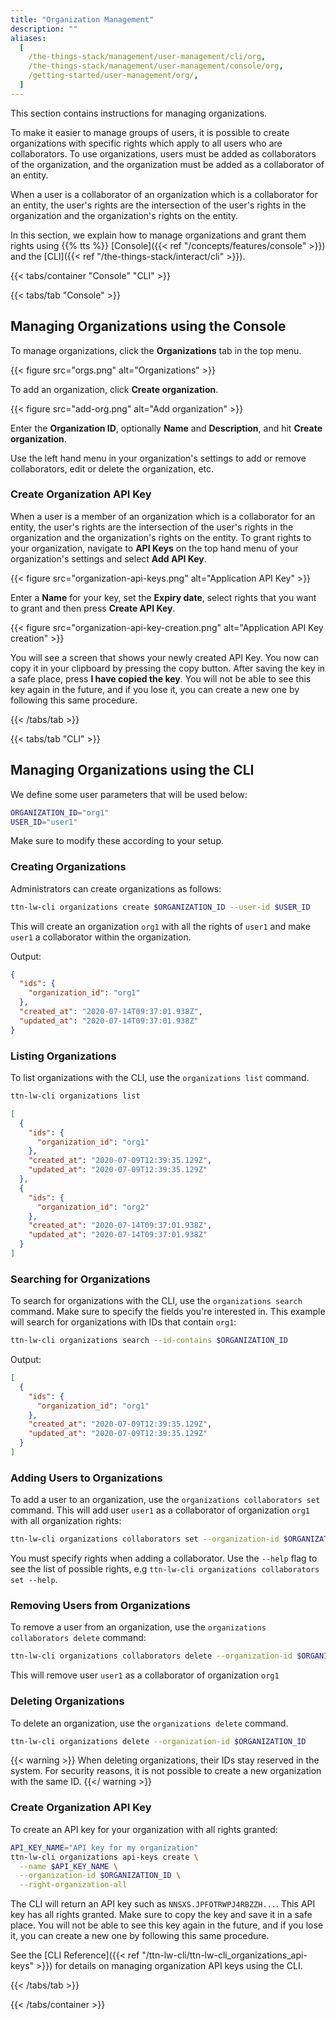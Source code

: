 ```yaml
---
title: "Organization Management"
description: ""
aliases:
  [
    /the-things-stack/management/user-management/cli/org,
    /the-things-stack/management/user-management/console/org,
    /getting-started/user-management/org/,
  ]
---
```


This section contains instructions for managing organizations.

<!--more-->

To make it easier to manage groups of users, it is possible to create organizations with specific rights which apply to all users who are collaborators. To use organizations, users must be added as collaborators of the organization, and the organization must be added as a collaborator of an entity.

When a user is a collaborator of an organization which is a collaborator for an entity, the user's rights are the intersection of the user's rights in the organization and the organization's rights on the entity.

In this section, we explain how to manage organizations and grant them rights using {{% tts %}} [Console]({{< ref "/concepts/features/console" >}}) and the [CLI]({{< ref "/the-things-stack/interact/cli" >}}).

{{< tabs/container "Console" "CLI" >}}

{{< tabs/tab "Console" >}}

## Managing Organizations using the Console

To manage organizations, click the **Organizations** tab in the top menu.

{{< figure src="orgs.png" alt="Organizations" >}}

To add an organization, click **Create organization**.

{{< figure src="add-org.png" alt="Add organization" >}}

Enter the **Organization ID**, optionally **Name** and **Description**, and hit **Create organization**.

Use the left hand menu in your organization's settings to add or remove collaborators, edit or delete the organization, etc.

### Create Organization API Key

When a user is a member of an organization which is a collaborator for an entity, the user's rights are the intersection of the user's rights in the organization and the organization's rights on the entity. To grant rights to your organization, navigate to **API Keys** on the top hand menu of your organization's settings and select **Add API Key**.

{{< figure src="organization-api-keys.png" alt="Application API Key" >}}

Enter a **Name** for your key, set the **Expiry date**, select rights that you want to grant and then press **Create API Key**.

{{< figure src="organization-api-key-creation.png" alt="Application API Key creation" >}}

You will see a screen that shows your newly created API Key. You now can copy it in your clipboard by pressing the copy button. After saving the key in a safe place, press **I have copied the key**. You will not be able to see this key again in the future, and if you lose it, you can create a new one by following this same procedure.

{{< /tabs/tab >}}

{{< tabs/tab "CLI" >}}

## Managing Organizations using the CLI

We define some user parameters that will be used below:

```bash
ORGANIZATION_ID="org1"
USER_ID="user1"
```

Make sure to modify these according to your setup.

### Creating Organizations

Administrators can create organizations as follows:

```bash
ttn-lw-cli organizations create $ORGANIZATION_ID --user-id $USER_ID
```

This will create an organization `org1` with all the rights of `user1` and make `user1` a collaborator within the organization.

Output:

```json
{
  "ids": {
    "organization_id": "org1"
  },
  "created_at": "2020-07-14T09:37:01.938Z",
  "updated_at": "2020-07-14T09:37:01.938Z"
}
```

### Listing Organizations

To list organizations with the CLI, use the `organizations list` command.

```bash
ttn-lw-cli organizations list
```

```json
[
  {
    "ids": {
      "organization_id": "org1"
    },
    "created_at": "2020-07-09T12:39:35.129Z",
    "updated_at": "2020-07-09T12:39:35.129Z"
  },
  {
    "ids": {
      "organization_id": "org2"
    },
    "created_at": "2020-07-14T09:37:01.938Z",
    "updated_at": "2020-07-14T09:37:01.938Z"
  }
]
```

### Searching for Organizations

To search for organizations with the CLI, use the `organizations search` command. Make sure to specify the fields you're interested in. This example will search for organizations with IDs that contain `org1`:

```bash
ttn-lw-cli organizations search --id-contains $ORGANIZATION_ID
```

Output:

```json
[
  {
    "ids": {
      "organization_id": "org1"
    },
    "created_at": "2020-07-09T12:39:35.129Z",
    "updated_at": "2020-07-09T12:39:35.129Z"
  }
]
```

### Adding Users to Organizations

To add a user to an organization, use the `organizations collaborators set` command. This will add user `user1` as a collaborator of organization `org1` with all organization rights:

```bash
ttn-lw-cli organizations collaborators set --organization-id $ORGANIZATION_ID --user-id $USER_ID --right-organization-all
```

You must specify rights when adding a collaborator. Use the `--help` flag to see the list of possible rights, e.g `ttn-lw-cli organizations collaborators set --help`.

### Removing Users from Organizations

To remove a user from an organization, use the `organizations collaborators delete` command:

```bash
ttn-lw-cli organizations collaborators delete --organization-id $ORGANIZATION_ID --user-id $USER_ID
```

This will remove user `user1` as a collaborator of organization `org1`

### Deleting Organizations

To delete an organization, use the `organizations delete` command.

```bash
ttn-lw-cli organizations delete --organization-id $ORGANIZATION_ID
```

{{< warning >}} When deleting organizations, their IDs stay reserved in the system. For security reasons, it is not possible to create a new organization with the same ID. {{</ warning >}}

### Create Organization API Key

To create an API key for your organization with all rights granted:

```bash
API_KEY_NAME="API key for my organization"
ttn-lw-cli organizations api-keys create \
  --name $API_KEY_NAME \
  --organization-id $ORGANIZATION_ID \
  --right-organization-all
```

The CLI will return an API key such as `NNSXS.JPFOTRWPJ4RBZZH...`. This API key has all rights granted. Make sure to copy the key and save it in a safe place. You will not be able to see this key again in the future, and if you lose it, you can create a new one by following this same procedure.

See the [CLI Reference]({{< ref "/ttn-lw-cli/ttn-lw-cli_organizations_api-keys" >}}) for details on managing organization API keys using the CLI.

{{< /tabs/tab >}}

{{< /tabs/container >}}
